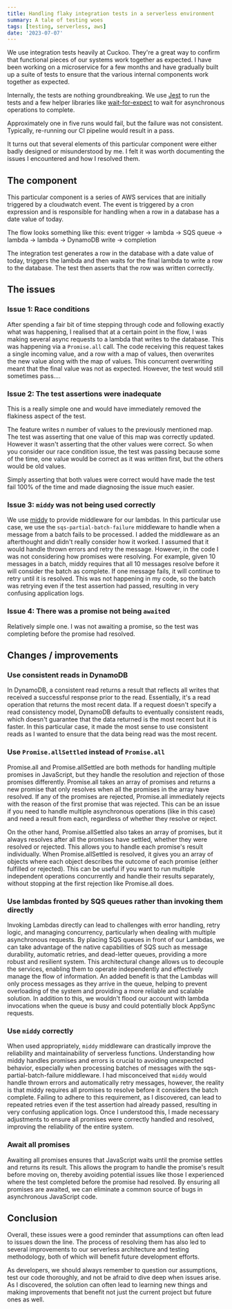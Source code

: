 ```yaml
---
title: Handling flaky integration tests in a serverless environment
summary: A tale of testing woes
tags: [testing, serverless, aws]
date: '2023-07-07'
---
```


We use integration tests heavily at Cuckoo. They're a great way to confirm that functional pieces
of our systems work together as expected. I have been working on a microservice for a few months
and have gradually built up a suite of tests to ensure that the various internal components work
together as expected.

Internally, the tests are nothing groundbreaking. We use [Jest](https://jestjs.io) to run the tests
and a few helper libraries like [wait-for-expect](https://www.npmjs.com/package/wait-for-expect) to
wait for asynchronous operations to complete.

Approximately one in five runs would fail, but the failure was not consistent.
Typically, re-running our CI pipeline would result in a pass.

It turns out that several elements of this particular component were either badly designed or
misunderstood by me. I felt it was worth documenting the issues I encountered and how I resolved
them.

## The component

This particular component is a series of AWS services that are initially triggered by a cloudwatch
event. The event is triggered by a cron expression and is responsible for handling when a row in a database
has a date value of today.

The flow looks something like this:
event trigger → lambda → SQS queue → lambda → lambda → DynamoDB write → completion

The integration test generates a row in the database with a date value of today, triggers the lambda and
then waits for the final lambda to write a row to the database. The test then asserts that the row was
written correctly.

## The issues

### Issue 1: Race conditions

After spending a fair bit of time stepping through code and following exactly what was happening, I
realised that at a certain point in the flow, I was making several async requests to a lambda that writes
to the database. This was happening via a `Promise.all` call.
The code receiving this request takes a single incoming value, and a row with a map of values, then overwrites the
new value along with the map of values. This concurrent overwriting meant that the final value was not as expected.
However, the test would still sometimes pass....

### Issue 2: The test assertions were inadequate

This is a really simple one and would have immediately removed the flakiness aspect of the test.

The feature writes n number of values to the previously mentioned map. The test was asserting that one value
of this map was correctly updated. However it wasn't asserting that the other values were correct. So when you consider
our race condition issue, the test was passing because some of the time, one value would be correct as it was written
first, but the others would be old values.

Simply asserting that both values were correct would have made the test fail 100% of the time and made diagnosing the issue much easier.

### Issue 3: `middy` was not being used correctly

We use [middy](https://github.com/middyjs/middy) to provide middleware for our lambdas. In this particular use case,
we use the `sqs-partial-batch-failure` middleware to handle when a message from a batch fails to be processed.
I added the middleware as an afterthought and didn't really consider how it worked. I assumed that it would
handle thrown errors and retry the message. However, in the code I was not considering how promises were resolving.
For example, given 10 messages in a batch, middy requires that all 10 messages resolve before it will consider the batch
as complete. If one message fails, it will continue to retry until it is resolved. This was not happening in my code, so the batch
was retrying even if the test assertion had passed, resulting in very confusing application logs.

### Issue 4: There was a promise not being `await`ed

Relatively simple one. I was not awaiting a promise, so the test was completing before the promise had resolved.

## Changes / improvements

### Use consistent reads in DynamoDB

In DynamoDB, a consistent read returns a result that reflects all writes that received a successful response prior to the read. Essentially, it's a read operation that returns the most recent data. If a request doesn't specify a read consistency model, DynamoDB defaults to eventually consistent reads, which doesn't guarantee that the data returned is the most recent but it is faster.
In this particular case, it made the most sense to use consistent reads as I wanted to ensure that the data being read was the most recent.

### Use `Promise.allSettled` instead of `Promise.all`

Promise.all and Promise.allSettled are both methods for handling multiple promises in JavaScript, but they handle the resolution and rejection of those promises differently. Promise.all takes an array of promises and returns a new promise that only resolves when all the promises in the array have resolved. If any of the promises are rejected, Promise.all immediately rejects with the reason of the first promise that was rejected. This can be an issue if you need to handle multiple asynchronous operations (like in this case) and need a result from each, regardless of whether they resolve or reject.

On the other hand, Promise.allSettled also takes an array of promises, but it always resolves after all the promises have settled, whether they were resolved or rejected. This allows you to handle each promise's result individually. When Promise.allSettled is resolved, it gives you an array of objects where each object describes the outcome of each promise (either fulfilled or rejected). This can be useful if you want to run multiple independent operations concurrently and handle their results separately, without stopping at the first rejection like Promise.all does.

### Use lambdas fronted by SQS queues rather than invoking them directly

Invoking Lambdas directly can lead to challenges with error handling, retry logic, and managing concurrency, particularly when dealing with multiple asynchronous requests. By placing SQS queues in front of our Lambdas, we can take advantage of the native capabilities of SQS such as message durability, automatic retries, and dead-letter queues, providing a more robust and resilient system. This architectural change allows us to decouple the services, enabling them to operate independently and effectively manage the flow of information.
An added benefit is that the Lambdas will only process messages as they arrive in the queue, helping to prevent overloading of the system and providing a more reliable and scalable solution. In addition to this, we wouldn't flood our account with lambda invocations when the queue is busy and could potentially block AppSync requests.

### Use `middy` correctly

When used appropriately, `middy` middleware can drastically improve the reliability and maintainability of serverless functions. Understanding how middy handles promises and errors is crucial to avoiding unexpected behavior, especially when processing batches of messages with the sqs-partial-batch-failure middleware. I had misconceived that `middy` would handle thrown errors and automatically retry messages, however, the reality is that middy requires all promises to resolve before it considers the batch complete. Failing to adhere to this requirement, as I discovered, can lead to repeated retries even if the test assertion had already passed, resulting in very confusing application logs. Once I understood this, I made necessary adjustments to ensure all promises were correctly handled and resolved, improving the reliability of the entire system.

### Await all promises

Awaiting all promises ensures that JavaScript waits until the promise settles and returns its result. This allows the program to handle the promise's result before moving on, thereby avoiding potential issues like those I experienced where the test completed before the promise had resolved. By ensuring all promises are awaited, we can eliminate a common source of bugs in asynchronous JavaScript code.

## Conclusion

Overall, these issues were a good reminder that assumptions can often lead to issues down the line. The process of resolving them has also led to several improvements to our serverless architecture and testing methodology, both of which will benefit future development efforts.

As developers, we should always remember to question our assumptions, test our code thoroughly, and not be afraid to dive deep when issues arise. As I discovered, the solution can often lead to learning new things and making improvements that benefit not just the current project but future ones as well.
